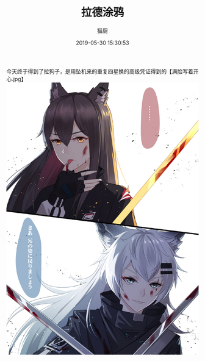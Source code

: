 ﻿---
layout: post
title: 拉德涂鸦
date: 2019-05-30 15:30:53
updated: 2019-05-30 15:30:53
comments: true
categories: [Photo]
tags: [明日方舟, 拉德，拉普兰德，德克萨斯]
author: "猫厨"
description: ""
toc: true
---
今天终于得到了拉狗子，是用坠机来的重复四星换的高级凭证得到的【满脸写着开心.jpg】
![](https://raw.githubusercontent.com/alicewish/meowchain247/master/sl61.jpg)

